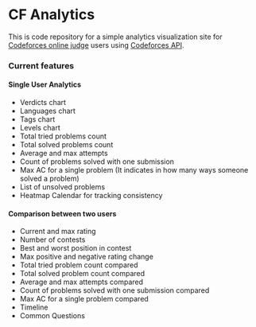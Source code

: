 # CF Analytics

This is code repository for a simple analytics visualization site for [Codeforces online judge](http://codeforces.com/) users using [Codeforces API](https://codeforces.com/apiHelp).

### Current features

#### Single User Analytics

* Verdicts chart
* Languages chart
* Tags chart
* Levels chart
* Total tried problems count
* Total solved problems count
* Average and max attempts
* Count of problems solved with one submission
* Max AC for a single problem (It indicates in how many ways someone solved a problem)
* List of unsolved problems
* Heatmap Calendar for tracking consistency

#### Comparison between two users

* Current and max rating
* Number of contests
* Best and worst position in contest
* Max positive and negative rating change
* Total tried problem count compared
* Total solved problem count compared
* Average and max attempts compared
* Count of problems solved with one submission compared
* Max AC for a single problem compared
* Timeline
* Common Questions
